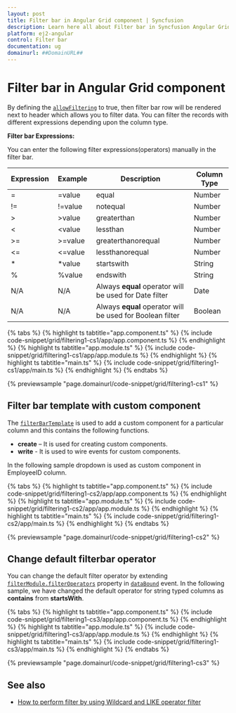 ```yaml
---
layout: post
title: Filter bar in Angular Grid component | Syncfusion
description: Learn here all about Filter bar in Syncfusion Angular Grid component of Syncfusion Essential JS 2 and more.
platform: ej2-angular
control: Filter bar 
documentation: ug
domainurl: ##DomainURL##
---
```


# Filter bar in Angular Grid component

By defining the [`allowFiltering`](https://ej2.syncfusion.com/angular/documentation/api/grid/#allowfiltering) to true, then filter bar row will be rendered next to header which allows you to filter data. You can filter the records with different expressions depending upon the column type.

**Filter bar Expressions:**

You can enter the following filter expressions(operators) manually in the filter bar.

Expression |Example |Description |Column Type
-----|-----|-----|-----
= |=value |equal |Number
!= |!=value |notequal |Number
> |>value |greaterthan |Number
< |<value |lessthan |Number
>= |>=value |greaterthanorequal |Number
<=|<=value|lessthanorequal |Number
* |*value |startswith |String
% |%value |endswith |String
N/A |N/A |Always **equal** operator will be used for Date filter |Date
N/A |N/A |Always **equal** operator will be used for Boolean filter |Boolean

{% tabs %}
{% highlight ts tabtitle="app.component.ts" %}
{% include code-snippet/grid/filtering1-cs1/app/app.component.ts %}
{% endhighlight %}
{% highlight ts tabtitle="app.module.ts" %}
{% include code-snippet/grid/filtering1-cs1/app/app.module.ts %}
{% endhighlight %}
{% highlight ts tabtitle="main.ts" %}
{% include code-snippet/grid/filtering1-cs1/app/main.ts %}
{% endhighlight %}
{% endtabs %}
  
{% previewsample "page.domainurl/code-snippet/grid/filtering1-cs1" %}

## Filter bar template with custom component

The [`filterBarTemplate`](https://ej2.syncfusion.com/angular/documentation/api/grid/column/#filterbartemplate) is used to add a custom component for a particular column and this contains the following functions.
* **create** – It is used for creating custom components.
* **write** - It is used to wire events for custom components.

In the following sample dropdown is used  as custom component in EmployeeID column.

{% tabs %}
{% highlight ts tabtitle="app.component.ts" %}
{% include code-snippet/grid/filtering1-cs2/app/app.component.ts %}
{% endhighlight %}
{% highlight ts tabtitle="app.module.ts" %}
{% include code-snippet/grid/filtering1-cs2/app/app.module.ts %}
{% endhighlight %}
{% highlight ts tabtitle="main.ts" %}
{% include code-snippet/grid/filtering1-cs2/app/main.ts %}
{% endhighlight %}
{% endtabs %}
  
{% previewsample "page.domainurl/code-snippet/grid/filtering1-cs2" %}

## Change default filterbar operator

You can change the default filter operator by extending [`filterModule.filterOperators`](https://ej2.syncfusion.com/angular/documentation/api/grid/filterSettings/#operators) property in [`dataBound`](https://ej2.syncfusion.com/angular/documentation/api/grid/#databound) event. In the following sample, we have changed the default operator for string typed columns as **contains** from **startsWith**.

{% tabs %}
{% highlight ts tabtitle="app.component.ts" %}
{% include code-snippet/grid/filtering1-cs3/app/app.component.ts %}
{% endhighlight %}
{% highlight ts tabtitle="app.module.ts" %}
{% include code-snippet/grid/filtering1-cs3/app/app.module.ts %}
{% endhighlight %}
{% highlight ts tabtitle="main.ts" %}
{% include code-snippet/grid/filtering1-cs3/app/main.ts %}
{% endhighlight %}
{% endtabs %}
  
{% previewsample "page.domainurl/code-snippet/grid/filtering1-cs3" %}

## See also

* [How to perform filter by using Wildcard and LIKE operator filter](./filtering/#wildcard-and-like-operator-filter)